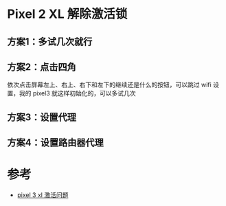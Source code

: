 # Pixel 2 XL 解除激活锁
## 方案1：多试几次就行
## 方案2：点击四角
依次点击屏幕左上、右上、右下和左下的继续还是什么的按钮，可以跳过 wifi 设置，我的 pixel3 就这样初始化的，可以多试几次
## 方案3：设置代理
## 方案4：设置路由器代理
# 参考
- [pixel 3 xl 激活问题](https://www.v2ex.com/t/544704)
